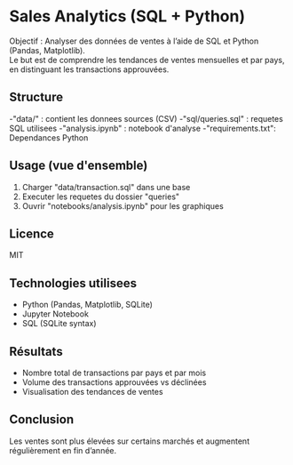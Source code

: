 # Sales Analytics (SQL + Python)

Objectif : Analyser des données de ventes à l’aide de SQL et Python (Pandas, Matplotlib).  
Le but est de comprendre les tendances de ventes mensuelles et par pays, en distinguant les transactions approuvées.

## Structure 
-"data/" : contient les donnees sources (CSV)
-"sql/queries.sql" : requetes SQL utilisees
-"analysis.ipynb" : notebook d'analyse
-"requirements.txt": Dependances Python

## Usage (vue d'ensemble) 
1. Charger "data/transaction.sql" dans une base
2. Executer les requetes du dossier "queries"
3. Ouvrir "notebooks/analysis.ipynb" pour les graphiques

## Licence
MIT

## Technologies utilisees
- Python (Pandas, Matplotlib, SQLite)
- Jupyter Notebook
- SQL (SQLite syntax)

## Résultats
- Nombre total de transactions par pays et par mois
- Volume des transactions approuvées vs déclinées
- Visualisation des tendances de ventes


## Conclusion
Les ventes sont plus élevées sur certains marchés et augmentent régulièrement en fin d’année.


